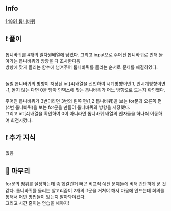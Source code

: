 ## Info

<a href="https://www.acmicpc.net/problem/14891" rel="nofollow">14891 톱니바퀴</a>

## ❗ 풀이

톱니바퀴를 4개의 일차원배열에 담았다. 그리고 input으로 주어진 톱니바퀴로 인해
돌아가는 톱니바퀴와 방향을 다 조사한다음  
방향에 맞게 돌리는 함수에 넘겨주어 톱니바퀴를 돌리는 순서로 문제를 해결하였다.<br/>

<br/>
돌릴 톱니바퀴의 방향이 저장된 int[4]배열을 선언하여 시계방향이면 1, 반시계방향이면 -1, 돌지 않는 다면 0을 담아 
인덱스에 맞는 톱니바퀴가 어느 방향으로 도는지 확인했다.<br/>

주어진 톱니바퀴가 3번이라면 3번의 왼쪽 편(1,2 톱니바퀴)을 보는 for문과 오른쪽 편(4번 톱니바퀴)을 보는 for문을 만들어 
톱니바퀴의 방향을 저장했다.<br/>
그리고 int[4]배열을 확인하여 0이 아니라면 톱니바퀴 배열의 인자들을 하나씩 이동하여 
회전시켰다.<br/>

## ❗ 추가 지식

없음

## 🙂 마무리

for문의 범위를 설정하는데 좀 헷갈린거 빼곤 비교적 예전 문제들에 비해
간단하게 푼 것 같다.
톱니바퀴를 돌리는 알고리즘이 2개의 if문을 거쳐야 해서 마음에 안드는데 회의를 통해서 어떤 방법들이 있는지 알아봐야겠다.<br/>
그리고 시간 줄이는 연습을 해야지!<br/>